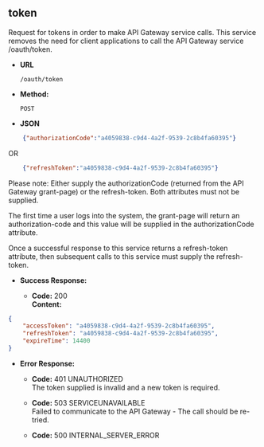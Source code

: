 token
----
  Request for tokens in order to make API Gateway service calls. This service removes the need for client applications to call the API Gateway service /oauth/token.
  
* **URL**

  `/oauth/token`

* **Method:**
  
  `POST`

*  **JSON**

```json
    {"authorizationCode":"a4059838-c9d4-4a2f-9539-2c8b4fa60395"}
```

OR

```json
    {"refreshToken":"a4059838-c9d4-4a2f-9539-2c8b4fa60395"}
```


Please note: Either supply the authorizationCode (returned from the API Gateway grant-page) or the refresh-token. Both attributes must not be supplied.

The first time a user logs into the system, the grant-page will return an authorization-code and this value will be supplied in the authorizationCode attribute.

Once a successful response to this service returns a refresh-token attribute, then subsequent calls to this service must supply the refresh-token.



* **Success Response:**

  * **Code:** 200 <br />
    **Content:** 

```json
{
    "accessToken": "a4059838-c9d4-4a2f-9539-2c8b4fa60395",
    "refreshToken": "a4059838-c9d4-4a2f-9539-2c8b4fa60395",
    "expireTime": 14400
}
```

* **Error Response:**

  * **Code:** 401 UNAUTHORIZED <br />
    The token supplied is invalid and a new token is required.

  * **Code:** 503 SERVICEUNAVAILABLE<br />
    Failed to communicate to the API Gateway - The call should be re-tried.

  * **Code:** 500 INTERNAL_SERVER_ERROR <br/>



